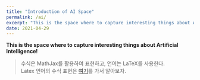 ```yaml
---
title: "Introduction of AI Space"
permalink: /ai/
excerpt: "This is the space where to capture interesting things about Artificial Intelligence!"
date: 2021-04-29
---
```



**This is the space where to capture interesting things about Artificial Intelligence!**
<br>

> 수식은 MathJax를 활용하여 표현하고, 언어는 LaTeX를 사용한다.<br>
> Latex 언어의 수식 표현은 [여기](https://www.codecogs.com/latex/eqneditor.php)를 가서 알아보자.<br>


